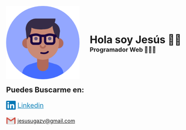 <div style="display: flex;align-items: center;padding-bottom: 1em;">
    <a href="./">
        <img src="./docs/images/avatar.png">
    </a>
    <div style="padding-left: 2em;">
        <h1 style="margin:0;padding:0;">Hola soy Jesús 👍🏽</h1>
        <h3 style="margin:0;padding:0;">Programador Web 👨🏽‍💻 </h4>
    </div>
</div>

<p style="font-size:20px;font-weight: bold;margin: 0;">Puedes Buscarme en:</p>
<a href="https://www.linkedin.com/in/jes%C3%BAs-antonio-ugaz-vegas-ab04a8173/"
    style="display:flex;align-items:center;color:#1083B9;font-size:18px;padding: 1em 0;">
    <img
        src="./images/logo1.png" style="margin-right:5px">Linkedin</a>
<a href="https://mail.google.com/mail/u/1/#inbox?compose=CllgCJTGmdmKnHkFmXLDVbncrmhrFjSbXjrlZRsmFSFlQSCtsSbJmzJrrWzbGKpBwTlTQWNNlFg"
    style="display:flex;align-items:center;" style="display:flex;align-items:center;color:#1083B9;font-size:18px;"><img src="./images/logo2.png" style="margin-right:5px">jesusugazv@gmail.com</a>